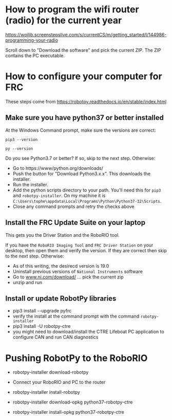 # How to program the wifi router (radio) for the current year

https://wpilib.screenstepslive.com/s/currentCS/m/getting_started/l/144986-programming-your-radio

Scroll down to "Download the software" and pick the current ZIP. The ZIP contains the PC executable.

# How to configure your computer for FRC

These steps come from https://robotpy.readthedocs.io/en/stable/index.html

## Make sure you have python37 or better installed

At the Windows Command prompt, make sure the versions are correct:
```
pip3 --version

py --version
```
Do you see Python3.7 or better? If so, skip to the next step. Otherwise:

  - Go to https://www/python.org/downloads/
  - Push the button for "Download Python3.x.x". This downloads the installer. 
  - Run the installer.
  - Add the python scripts directory to your path. You'll need this for `pip3` and `robotpy-installer`. On my machine it is `C:\Users\tophe\appdata\Local\Programs\Python\Python37-32\Scripts`.
  - Close any command prompts and retry the checks above

## Install the FRC Update Suite on your laptop

This gets you the Driver Station and the RoboRIO tool.

If you have the `RoboRIO Imaging Tool` and `FRC Driver Station` on your desktop, then open them and verify the version. If they are correct then skip to the next step. Otherwise:

  - As of this writing, the desirecd version is 19.0
  - Uninstall previous versions of `National Instruments` software
  - Go to  www.ni.com/download/ ... pick the current zip
  - unzip and run
  
## Install or update RobotPy libraries

  - pip3 install --upgrade pyfrc
  - verify the install at the command prompt with the command `robotpy-installer`
  - pip3 install -U robotpy-ctre
  - you might need to download/install the CTRE Lifeboat PC application to configure CAN and run CAN diagnostics

# Pushing RobotPy to the RoboRIO

  - robotpy-installer download-robotpy

  - Connect your RoboRIO and PC to the router  
  - robotpy-installer install-robotpy
  - robotpy-installer download-opkg python37-robotpy-ctre
  - robotpy-installer install-opkg python37-robotpy-ctre
  
